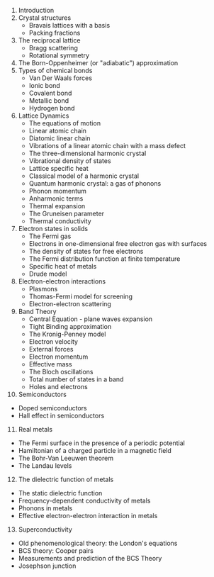 
1. Introduction
2. Crystal structures
   - Bravais lattices with a basis
   - Packing fractions
3. The reciprocal lattice
   - Bragg scattering
   - Rotational symmetry
4. The Born-Oppenheimer (or "adiabatic") approximation
5. Types of chemical bonds
   - Van Der Waals forces
   - Ionic bond
   - Covalent bond
   - Metallic bond
   - Hydrogen bond
6. Lattice Dynamics
   - The equations of motion
   - Linear atomic chain
   - Diatomic linear chain
   - Vibrations of a linear atomic chain with a mass defect
   - The three-dimensional harmonic crystal
   - Vibrational density of states
   - Lattice specific heat
   - Classical model of a harmonic crystal
   - Quantum harmonic crystal: a gas of phonons
   - Phonon momentum
   - Anharmonic terms
   - Thermal expansion
   - The Gruneisen parameter
   - Thermal conductivity
7. Electron states in solids
   - The Fermi gas
   - Electrons in one-dimensional free electron gas with surfaces
   - The density of states for free electrons
   - The Fermi distribution function at finite temperature
   - Specific heat of metals
   - Drude model
8. Electron-electron interactions
   - Plasmons
   - Thomas-Fermi model for screening
   - Electron-electron scattering
9. Band Theory
   - Central Equation - plane waves expansion
   - Tight Binding approximation
   - The Kronig-Penney model
   - Electron velocity
   - External forces
   - Electron momentum
   - Effective mass
   - The Bloch oscillations
   - Total number of states in a band
   - Holes and electrons
10. Semiconductors
   - Doped semiconductors
   - Hall effect in semiconductors
11. Real metals
   - The Fermi surface in the presence of a periodic potential
   - Hamiltonian of a charged particle in a magnetic field
   - The Bohr-Van Leeuwen theorem
   - The Landau levels
12. The dielectric function of metals
   - The static dielectric function
   - Frequency-dependent conductivity of metals
   - Phonons in metals
   - Effective electron-electron interaction in metals
13. Superconductivity
   - Old phenomenological theory: the London's equations
   - BCS theory: Cooper pairs
   - Measurements and prediction of the BCS Theory
   - Josephson junction